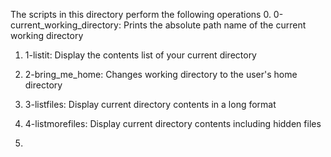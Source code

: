 The scripts in this directory perform the following operations
0. 0-current_working_directory: Prints the absolute path name of the current working directory

1. 1-listit: Display the contents list of your current directory

2. 2-bring_me_home: Changes working directory to the user's home directory

3. 3-listfiles: Display current directory contents in a long format

4. 4-listmorefiles: Display current directory contents including hidden files

5. 
